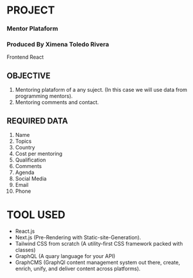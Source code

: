 # PROJECT
### Mentor Plataform
### Produced By Ximena Toledo Rivera
Frontend React

## OBJECTIVE
1. Mentoring plataform of a any suject.
(In this case we will use data from programming mentors).
2. Mentoring comments and contact.

## REQUIRED DATA
1. Name
2. Topics
3. Country
4. Cost per mentoring
5. Qualification
6. Comments
7. Agenda
8. Social Media
9. Email
10. Phone

# TOOL USED
- React.js
- Next.js (Pre-Rendering with Static-site-Generation).
- Tailwind CSS from scratch
(A utility-first CSS framework packed with classes)
- GraphQL
(A quary language for your API)
- GraphCMS
(GraphQl content management system out there, create, enrich, unify, and deliver content across platforms).

